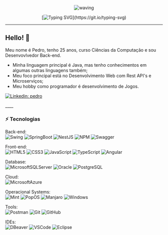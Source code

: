 <div align="center" > 

![waving](https://capsule-render.vercel.app/api?type=waving&height=90&color=gradient)
 
[![Typing SVG](https://readme-typing-svg.herokuapp.com?font=Mouse+Memoirs&size=65&pause=500&color=2f944a&vCenter=true&width=600&height=70&lines=BEM+VINDO(A)+VISITANTE!;MEU+NOME+É+PEDRO!;UM+DESENVOLVEDOR...;BACK-END!)](https://git.io/typing-svg)
</div>

____

## Hello! 👋

Meu nome é Pedro, tenho 25 anos, curso Ciências da Computação e sou Desenvovlvedor Back-end.

* Minha linguagem principal é Java, mas tenho conhecimentos em algumas outras linguagens também;
* Meu foco principal está no Desenvolvimento Web com Rest API's e Microserviços;
* Meu hobby como programador é desenvolvimento de Jogos.
<div>
    <a href="https://www.linkedin.com/in/pedro-henrique-matos-b10712215/" target="_blank">

[![Linkedin: pedro](https://img.shields.io/badge/-Linkedin-blue?style=flat-square&logo=Linkedin&logoColor=white&link=https://www.linkedin.com/in/pedro-henrique-matos-b10712215/)](https://www.linkedin.com/in/pedro-henrique-matos-b10712215/)
    </a>
</div>
____

### ⚡ Tecnologias

<div>

Back-end: <br>
![Swing](https://img.shields.io/badge/Java-gray?style=flat-square&logo=smashingmagazine&logoColor=white&label=Swing&labelColor=%231B6AC6)
![SpringBoot](https://img.shields.io/badge/Java-gray?style=flat-square&logo=spring%20boot&logoColor=white&label=Spring%20Boot&labelColor=%236DB33F)
![NestJS](https://img.shields.io/badge/NodeJS-gray?style=flat-square&logo=nestjs&logoColor=white&label=NestJS&labelColor=E0234E)
![NPM](https://img.shields.io/badge/NPM-%23CB3837?style=flat-square&logo=npm&logoColor=white)
![Swagger](https://img.shields.io/badge/Swagger-%2385EA2D?style=flat-square&logo=swagger&logoColor=black)
<!-- ![NPM](https://img.shields.io/badge/NodeJS-grey?style=flat-square&logo=npm&logoColor=white&label=npm&labelColor=%23CB3837) -->
</div>
<div>

Front-end: <br>
![HTML5](https://img.shields.io/badge/-HTML5-E34F26?style=flat-square&logo=html5&logoColor=white)
![CSS3](https://img.shields.io/badge/-CSS3-1572B6?style=flat-square&logo=css3)
![JavaScript](https://img.shields.io/badge/Javascript-%23F7DF1E?style=flat-square&logo=javascript&logoColor=black)
![TypeScript](https://img.shields.io/badge/-TypeScript-007ACC?style=flat-square&logo=typescript&logoColor=white)
![Angular](https://img.shields.io/badge/-Angular-DD0031?style=flat-square&logo=angular)
</div>
<div>

Database: <br>
![MicrosoftSQLServer](https://img.shields.io/badge/SQL-gray?style=flat-square&logo=microsoftsqlserver&logoColor=white&label=SQLServer&labelColor=%23CC2927)
![Oracle](https://img.shields.io/badge/SQL-gray?style=flat-square&logo=oracle&logoColor=white&label=Oracle&labelColor=%23F80000)
![PostgreSQL](https://img.shields.io/badge/SQL-gray?style=flat-square&logo=postgresql&logoColor=white&label=PostgreSQL&labelColor=%234169E1)
</div>
<div>

Cloud: <br>
![MicrosoftAzure](https://img.shields.io/badge/Microsoft%20Azure-0089D6?style=flat-square&logo=microsoft-azure&logoColor=white)
</div>
<div>

Operacional Systems: <br>
![Mint](https://img.shields.io/badge/Linux-gray?style=flat-square&logo=linuxmint&logoColor=white&label=Mint&labelColor=%2387CF3E)
![PopOS](https://img.shields.io/badge/Linux-gray?style=flat-square&logo=popos&logoColor=white&label=PopOS!&labelColor=%2348B9C7)
![Manjaro](https://img.shields.io/badge/Linux-gray?style=flat-square&logo=manjaro&logoColor=white&label=Manjaro&labelColor=%2335BF5C)
![Windows](https://img.shields.io/badge/Windows-gray?style=flat-square&logo=windowsxp&logoColor=white&label=Windows%2010&labelColor=%230078D4)
</div>
<div>

Tools: <br>
![Postman](https://img.shields.io/badge/Postman-%23FF6C37?style=flat-square&logo=postman&logoColor=black)
![Git](https://img.shields.io/badge/-Git-black?style=flat-square&logo=git)
![GitHub](https://img.shields.io/badge/-GitHub-181717?style=flat-square&logo=github)
<!-- ![Docker](https://img.shields.io/badge/-Docker-2496ED?style=flat-square&logo=docker&logoColor=white) -->
</div>
<div>

IDEs: <br>
![DBeaver](https://img.shields.io/badge/DBeaver-%23382923?style=flat-square&logo=sqlite&logoColor=white)
![VSCode](https://img.shields.io/badge/-VSCode-007ACC?style=flat-square&logo=visual-studio-code&logoColor=white)
![Eclipse](https://img.shields.io/badge/-Eclipse-2C2255?style=flat-square&logo=eclipse&logoColor=white)
<!-- ![IntelliJ](https://img.shields.io/badge/-IntelliJ%20IDEA-black?style=flat-square&logo=intellij-idea&logoColor=white) -->
</div>
